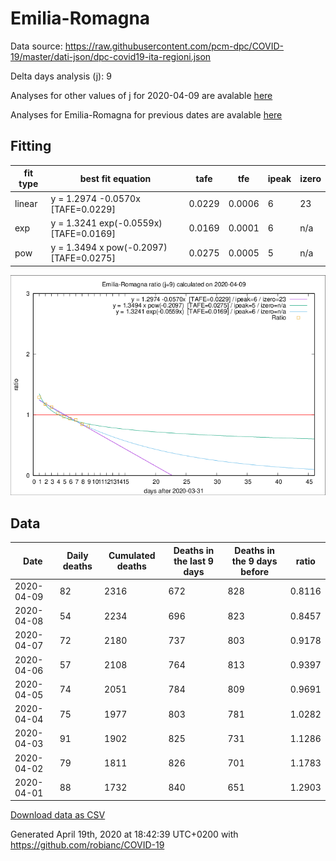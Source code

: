 # Emilia-Romagna

Data source: https://raw.githubusercontent.com/pcm-dpc/COVID-19/master/dati-json/dpc-covid19-ita-regioni.json

Delta days analysis (j): 9

Analyses for other values of j for 2020-04-09 are avalable [here](../2020-04-09/README.md)

Analyses for Emilia-Romagna for previous dates are avalable [here](../README.md)

## Fitting 
|fit type|best fit equation|tafe|tfe|ipeak|izero|
|-------|-----|--------|------|---|---|
|linear|y = 1.2974 -0.0570x  [TAFE=0.0229]|0.0229|0.0006|6|23|
|exp|y = 1.3241 exp(-0.0559x)  [TAFE=0.0169]|0.0169|0.0001|6|n/a|
|pow|y = 1.3494 x pow(-0.2097)  [TAFE=0.0275]|0.0275|0.0005|5|n/a|

![Plot](COVID-19_emilia-romagna_j9_2020-04-09.png)

## Data
|Date|Daily deaths|Cumulated deaths|Deaths in the last 9 days|Deaths in the 9 days before|ratio|
|----|----------|-----------|-------|--------------------|-----|
|2020-04-09|82|2316|672|828|0.8116|
|2020-04-08|54|2234|696|823|0.8457|
|2020-04-07|72|2180|737|803|0.9178|
|2020-04-06|57|2108|764|813|0.9397|
|2020-04-05|74|2051|784|809|0.9691|
|2020-04-04|75|1977|803|781|1.0282|
|2020-04-03|91|1902|825|731|1.1286|
|2020-04-02|79|1811|826|701|1.1783|
|2020-04-01|88|1732|840|651|1.2903|

[Download data as CSV](COVID-19_emilia-romagna_j9_2020-04-09.csv)

Generated April 19th, 2020 at 18:42:39 UTC+0200 with https://github.com/robianc/COVID-19
